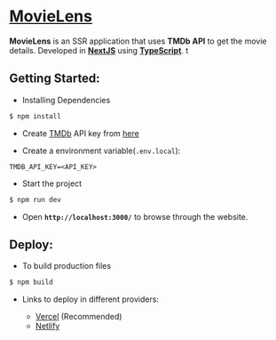 # [MovieLens](https://movie-lens.vercel.app/)

**MovieLens** is an SSR application that uses **TMDb API** to get the movie details. Developed in **[NextJS](https://nextjs.org/)** using **[TypeScript](https://www.typescriptlang.org/)**.
t
## Getting Started:


- Installing Dependencies

```sh
$ npm install
```

- Create [TMDb](https://www.themoviedb.org/) API key from [here](https://developers.themoviedb.org/3/getting-started/introduction)

- Create a environment variable(`.env.local`):

```
TMDB_API_KEY=<API_KEY>
```

- Start the project

```sh
$ npm run dev
```

- Open **`http://localhost:3000/`** to browse through the website.

## Deploy:

- To build production files

```sh
$ npm build
```

- Links to deploy in different providers:

    - [Vercel](https://nextjs.org/docs/deployment) (Recommended)
    - [Netlify](https://www.netlify.com/with/nextjs/)
